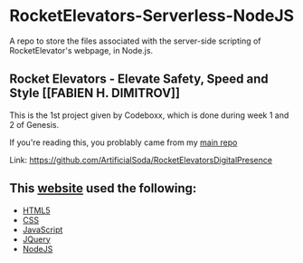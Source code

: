 # RocketElevators-Serverless-NodeJS
 A repo to store the files associated with the server-side scripting of RocketElevator's webpage, in Node.js.

## Rocket Elevators - Elevate Safety, Speed and Style [[FABIEN H. DIMITROV]]
This is the 1st project given by Codeboxx, which is done during week 1 and 2 of Genesis.

If you're reading this, you problably came from my [main repo](https://github.com/ArtificialSoda/RocketElevatorsDigitalPresence)

Link: https://github.com/ArtificialSoda/RocketElevatorsDigitalPresence

##  This [website](https://rocket-elevators.ca) used the following:

-   [HTML5](https://html.com/html5/)
-   [CSS](https://css-tricks.com/)
-   [JavaScript](https://www.javascript.com/)
-   [JQuery](https://jquery.com/)
-   [NodeJS](https://nodejs.org/)
